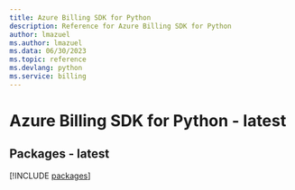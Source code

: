 ```yaml
---
title: Azure Billing SDK for Python
description: Reference for Azure Billing SDK for Python
author: lmazuel
ms.author: lmazuel
ms.data: 06/30/2023
ms.topic: reference
ms.devlang: python
ms.service: billing
---
```

# Azure Billing SDK for Python - latest
## Packages - latest
[!INCLUDE [packages](billing-index.md)]